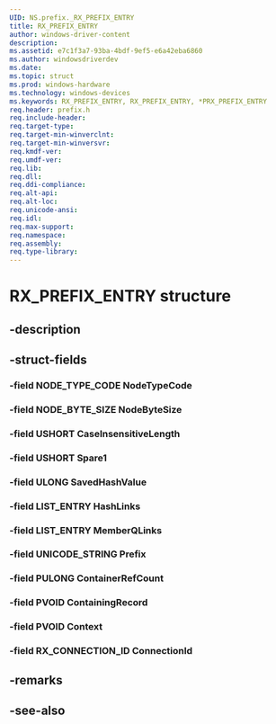 ```yaml
---
UID: NS.prefix._RX_PREFIX_ENTRY
title: RX_PREFIX_ENTRY
author: windows-driver-content
description: 
ms.assetid: e7c1f3a7-93ba-4bdf-9ef5-e6a42eba6860
ms.author: windowsdriverdev
ms.date: 
ms.topic: struct
ms.prod: windows-hardware
ms.technology: windows-devices
ms.keywords: RX_PREFIX_ENTRY, RX_PREFIX_ENTRY, *PRX_PREFIX_ENTRY
req.header: prefix.h
req.include-header:
req.target-type:
req.target-min-winverclnt:
req.target-min-winversvr:
req.kmdf-ver:
req.umdf-ver:
req.lib:
req.dll:
req.ddi-compliance:
req.alt-api:
req.alt-loc:
req.unicode-ansi:
req.idl:
req.max-support:
req.namespace:
req.assembly:
req.type-library:
---
```


# RX_PREFIX_ENTRY structure

## -description



## -struct-fields

### -field NODE_TYPE_CODE NodeTypeCode			
 	
### -field NODE_BYTE_SIZE NodeByteSize			
 	
### -field USHORT CaseInsensitiveLength			
 	
### -field USHORT Spare1			
 	
### -field ULONG SavedHashValue			
 	
### -field LIST_ENTRY HashLinks			
 	
### -field LIST_ENTRY MemberQLinks			
 	
### -field UNICODE_STRING Prefix			
 	
### -field PULONG ContainerRefCount			
 	
### -field PVOID ContainingRecord			
 	
### -field PVOID Context			
 	
### -field RX_CONNECTION_ID ConnectionId			
 	
## -remarks

## -see-also